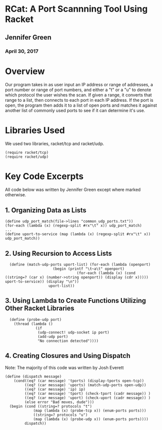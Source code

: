 
# RCat: A Port Scannning Tool Using Racket

## Jennifer Green
### April 30, 2017

# Overview
Our program takes in as user input an IP address or range of addresses, a port number or range of port numbers, and either a "t" or a "u" to denote which protocol the user wishes the scan.  If given a range, it converts that range to a list, then connects to each port in each IP address.  If the port is open, the program then adds it to a list of open ports and matches it against another list of commonly used ports to see if it can determine it's use.



# Libraries Used
We used two libraries, racket/tcp and racket/udp.  

```
(require racket/tcp)
(require racket/udp)
```

# Key Code Excerpts

All code below was written by Jennifer Green except where marked otherwise.  

## 1. Organizing Data as Lists

```
(define udp_port_match(file->lines "common_udp_ports.txt"))
(for-each (lambda (x) (regexp-split #rx"\t" x)) udp_port_match)
...
(define uport-to-service (map (lambda (x) (regexp-split #rx"\t" x)) udp_port_match))
```


 
## 2. Using Recursion to Access Lists

```
  (define (match-udp-ports uport-list) (for-each (lambda (openport)
                      (begin (printf "\t~a\t" openport)
                                 (for-each (lambda (x) (cond ((string=? (car x) (number->string openport)) (display (cdr x))))) uport-to-service)) (display "\n"))
                    uport-list))
```                    

## 3. Using Lambda to Create Functions Utilizing Other Racket Libraries
```
  (define (probe-udp port)
    (thread (lambda ()
              (if
               (udp-connect! udp-socket ip port)
               (add-udp port)
               "No connection detected"))))
```               

## 4. Creating Closures and Using Dispatch
Note:  The majority of this code was written by Josh Everett

```  
(define (dispatch message)
    (cond((eq? (car message) 'tports) (display-tports open-tcp))
         ((eq? (car message) 'uports) (match-udp-ports open-udp))
         ((eq? (car message) 'ip) ip)
         ((eq? (car message) 'tport) (check-tport (cadr message)) )
         ((eq? (car message) 'uport) (check-uport (cadr message)) )
         (else error "Bad moves, dude")))
  (begin (cond ((string=? protocols "t")
             (map (lambda (x) (probe-tcp x)) (enum-ports ports)))
             ((string=? protocols "u")
             (map (lambda (x) (probe-udp x)) (enum-ports ports))))
         dispatch))
```
